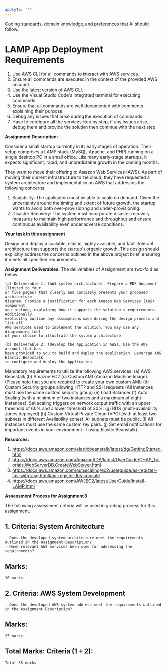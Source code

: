 ```yaml
---
applyTo: '**'
---
```

Coding standards, domain knowledge, and preferences that AI should follow.

# LAMP App Deployment Requirements

1. Use AWS CLI for all commands to interact with AWS services.
2. Ensure all commands are executed in the context of the provided AWS account.
3. Use the latest version of AWS CLI.
4. Use the Visual Studio Code's integrated terminal for executing commands.
5. Ensure that all commands are well-documented with comments explaining their purpose.
6. Debug any issues that arise during the execution of commands.
7. Have to configure all the services step by step, if any issues arise, debug them and provide the solution then continue with the next step.


**Assignment Description:**

Consider a small startup currently in its early stages of operation. Their setup comprises
a LAMP stack (MySQL, Apache, and PHP) running on a single desktop PC in a small office.
Like many early-stage startups, it expects significant, rapid, and unpredictable growth in
the coming months.

They want to move their offering to Amazon Web Services (AWS). As part of moving their
current infrastructure to the cloud, they have requested a system architecture and
implementation on AWS that addresses the following concerns:

1. Scalability: The application must be able to scale on demand. Given the
uncertainty around the timing and extent of future growth, the startup wants to
avoid both over-provisioning and under-provisioning.
2. Disaster Recovery: The system must incorporate disaster recovery measures to
maintain high performance and throughput and ensure continuous availability
even under adverse conditions.

**Your task in this assignment**

Design and deploy a scalable, elastic, highly available, and fault-tolerant architecture
that supports the startup's organic growth. This design should explicitly address the
concerns outlined in the above project brief, ensuring it meets all specified
requirements.

**Assignment Deliverables:**
The deliverables of Assignment are two-fold as below:

```
(a) Deliverable 1: (AWS system architecture). Prepare a PDF document (limited to four
or five pages) that clearly and concisely presents your proposed architecture
diagram. Provide a justification for each Amazon Web Services (AWS) component
you include, explaining how it supports the solution's requirements. Additionally,
explicitly outline any assumptions made during the design process and list all
AWS services used to implement the solution. You may use any diagramming tool
of your choice to illustrate the system architecture.
```
```
(b) Deliverable 2: (Develop the Application in AWS). Use the AWS account that has
been provided to you to build and deploy the application. Leverage AWS Elastic Beanstalk
to configure and deploy the Application.

```

Mandatory requirements to utilize the following AWS services:
(a) AWS Beanstalk
(b) Amazon EC2
(c) Custom AMI (Amazon Machine Image). (Please note that you are required
to create your own custom AMI)
(d) Custom Security groups allowing HTTP and SSH requests (All instances
must use the same custom security group)
(e) Load Balancer
(f) Auto Scaling (with a minimum of two instances and a maximum of eight
instances). Set scaling triggers on network output traffic with an upper
threshold of 60% and a lower threshold of 30%.
(g) RDS (multi-availability zones deployed)
(h) Custom Virtual Private Cloud (VPC) (with at least two subnets in different
Availability zones). All subnets must be public.
(i) All instances must use the same custom key pairs.
(j) Set email notifications for important events in your environment (if using
Elastic Beanstalk)


**Resources:**

1. https://docs.aws.amazon.com/elasticbeanstalk/latest/dg/GettingStarted.html
2. https://docs.aws.amazon.com/AmazonRDS/latest/UserGuide/CHAP_Tutorials.WebServerDB.CreateWebServer.html
3. https://docs.aws.amazon.com/autoscaling/ec2/userguide/as-register-lbs-with-asg.html#as-register-lbs-console
4. https://docs.aws.amazon.com/AWSEC2/latest/UserGuide/install-LAMP.html


**Assessment Process for Assignment 3**

The following assessment criteria will be used in grading process for this assignment.

## 1. Criteria: System Architecture

```
- Does the developed system architecture meet the requirements outlined in the Assignment Description?
- Have relevant AWS services been used for addressing the requirements?
```
## Marks:
```
10 marks
```
## 2. Criteria: AWS System Development
```
- Does the developed AWS system address meet the requirements outlined in the Assignment Description?
```
## Marks:
```
25 marks
```
## Total Marks: Criteria (1 + 2):
```
Total 35 marks
